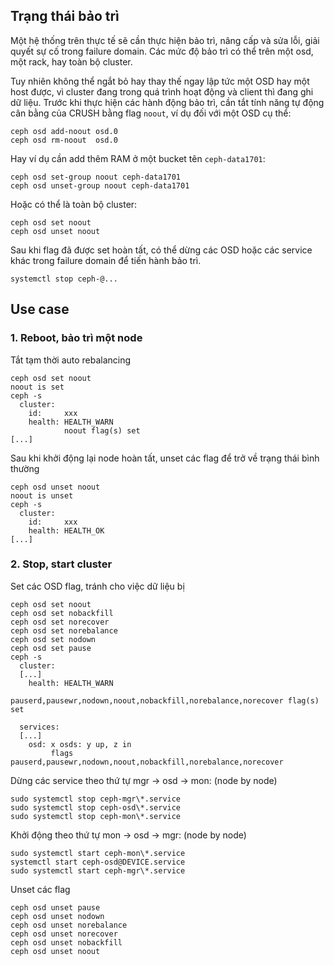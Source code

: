 ## Trạng thái bảo trì
Một hệ thống trên thực tế sẽ cần thực hiện bảo trì, nâng cấp và sửa lỗi, giải quyết sự cố trong failure domain.
Các mức độ bảo trì có thể trên một osd, một rack, hay toàn bộ cluster.

Tuy nhiên không thể ngắt bỏ hay thay thế ngay lập tức một OSD hay một host được, vì cluster đang trong quá trình hoạt động và client thì đang ghi dữ liệu.
Trước khi thực hiện các hành động bảo trì, cần tắt tính năng tự động cân bằng của CRUSH bằng flag `noout`, ví dụ đối với một OSD cụ thể:

    ceph osd add-noout osd.0
    ceph osd rm-noout  osd.0
    
Hay ví dụ cần add thêm RAM ở một bucket tên `ceph-data1701`:

    ceph osd set-group noout ceph-data1701
    ceph osd unset-group noout ceph-data1701

Hoặc có thể là toàn bộ cluster:

    ceph osd set noout
    ceph osd unset noout
    
Sau khi flag đã được set hoàn tất, có thể dừng các OSD hoặc các service khác trong failure domain để tiến hành bảo trì.

    systemctl stop ceph-@...
    
## Use case
### 1. Reboot, bảo trì một node
Tắt tạm thời auto rebalancing

    ceph osd set noout
    noout is set
    ceph -s
      cluster:
        id:     xxx
        health: HEALTH_WARN
                noout flag(s) set
    [...]

Sau khi khởi động lại node hoàn tất, unset các flag để trở về trạng thái bình thường

    ceph osd unset noout
    noout is unset
    ceph -s
      cluster:
        id:     xxx
        health: HEALTH_OK
    [...]

### 2. Stop, start cluster
Set các OSD flag, tránh cho việc dữ liệu bị 

    ceph osd set noout
    ceph osd set nobackfill
    ceph osd set norecover
    ceph osd set norebalance
    ceph osd set nodown
    ceph osd set pause
    ceph -s
      cluster:
      [...]
        health: HEALTH_WARN
                pauserd,pausewr,nodown,noout,nobackfill,norebalance,norecover flag(s) set

      services:
      [...]
        osd: x osds: y up, z in
             flags pauserd,pausewr,nodown,noout,nobackfill,norebalance,norecover

Dừng các service theo thứ tự mgr -> osd -> mon: (node by node)

    sudo systemctl stop ceph-mgr\*.service
    sudo systemctl stop ceph-osd\*.service
    sudo systemctl stop ceph-mon\*.service

Khởi động theo thứ tự mon -> osd -> mgr: (node by node)

    sudo systemctl start ceph-mon\*.service
    systemctl start ceph-osd@DEVICE.service
    sudo systemctl start ceph-mgr\*.service

Unset các flag

    ceph osd unset pause
    ceph osd unset nodown
    ceph osd unset norebalance
    ceph osd unset norecover
    ceph osd unset nobackfill
    ceph osd unset noout

